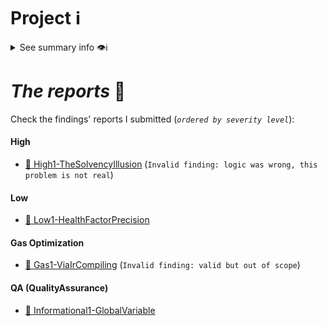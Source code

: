 # Project ℹ️

<details> <summary> See summary info 👁️ℹ️ </summary>

🔗 [2023-07-foundry-defi-stablecoin](https://github.com/Cyfrin/2023-07-foundry-defi-stablecoin) 

🔗 Competition details on 🦅CodeHawks🦅: [click here](https://www.codehawks.com/contests/cljx3b9390009liqwuedkn0m0)

According to the developers:

---

_`This project is meant to be a stablecoin where users can deposit WETH and WBTC in exchange for a token that will be pegged to the USD. The system is meant to be such that someone could fork this codebase, swap out WETH & WBTC for any basket of assets they like, and the code would work the same.`_

---

# Rewards Earned 💸🧠

- Experience and knowledge. 😄
- 1.32$ 💸

# Lessons Learned 🧑‍💻

- Stablecoin stability mechanisms.
- ERC20 tokens's decimal precision management.

</details>

# _The reports_ 📝

Check the findings' reports I submitted (_`ordered by severity level`_):

#### High

- [🔗 High1-TheSolvencyIllusion](https://github.com/CarlosAlegreUr/Audits-By-CarlosAlegreUr/blob/main/reports/2023-07-foundry-defi-stablecoin/High1-TheSolvencyIllusion-CarlosAlegreUr.md) (`Invalid finding: logic was wrong, this problem is not real`)

#### Low

- [🔗 Low1-HealthFactorPrecision](https://github.com/CarlosAlegreUr/Audits-By-CarlosAlegreUr/blob/main/reports/2023-07-foundry-defi-stablecoin/Low1-HealthFactorPrecision-CarlosAlegreUr.md)

#### Gas Optimization

- [🔗 Gas1-ViaIrCompiling](https://github.com/CarlosAlegreUr/Audits-By-CarlosAlegreUr/blob/main/reports/2023-07-foundry-defi-stablecoin/Gas1-ViaIrCompiling-CarlosAlegreUr.md) (`Invalid finding: valid but out of scope`)

#### QA (QualityAssurance)

- [🔗 Informational1-GlobalVariable](https://github.com/CarlosAlegreUr/Audits-By-CarlosAlegreUr/blob/main/reports/2023-07-foundry-defi-stablecoin/Informational1-GlobalVariable-CarlosAlegreUr.md)
